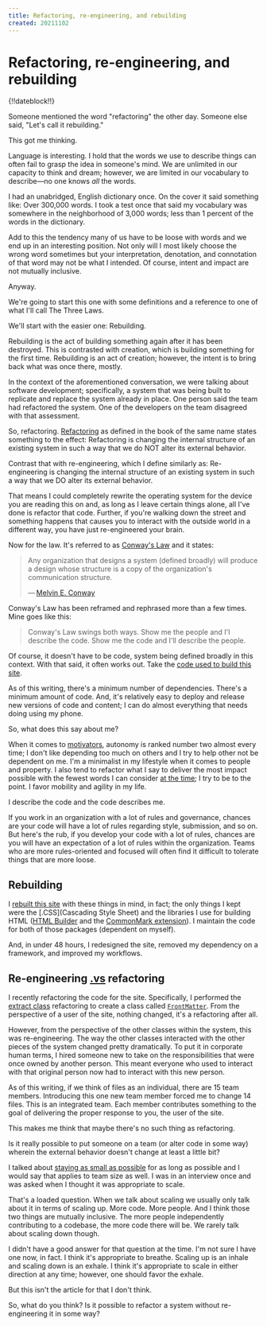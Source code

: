 ```yaml
---
title: Refactoring, re-engineering, and rebuilding
created: 20211102
---
```


# Refactoring, re-engineering, and rebuilding

{!!dateblock!!}

Someone mentioned the word "refactoring" the other day. Someone else said, "Let's call it rebuilding."

This got me thinking.

Language is interesting. I hold that the words we use to describe things can often fail to grasp the idea in someone's mind. We are unlimited in our capacity to think and dream; however, we are limited in our vocabulary to describe—no one knows *all* the words.

I had an unabridged, English dictionary once. On the cover it said something like: Over 300,000 words. I took a test once that said my vocabulary was somewhere in the neighborhood of 3,000 words; less than 1 percent of the words in the dictionary.

Add to this the tendency many of us have to be loose with words and we end up in an interesting position. Not only will I most likely choose the wrong word sometimes but your interpretation, denotation, and connotation of that word may not be what I intended. Of course, intent and impact are not mutually inclusive.

Anyway.

We're going to start this one with some definitions and a reference to one of what I'll call The Three Laws.

We'll start with the easier one: Rebuilding.

Rebuilding is the act of building something again after it has been destroyed. This is contrasted with creation, which is building something for the first time. Rebuilding is an act of creation; however, the intent is to bring back what was once there, mostly.

In the context of the aforementioned conversation, we were talking about software development; specifically, a system that was being built to replicate and replace the system already in place. One person said the team had refactored the system. One of the developers on the team disagreed with that assessment.

So, refactoring. [Refactoring](https://refactoring.com) as defined in the book of the same name states something to the effect: Refactoring is changing the internal structure of an existing system in such a way that we do NOT alter its external behavior.

Contrast that with re-engineering, which I define similarly as: Re-engineering is changing the internal structure of an existing system in such a way that we DO alter its external behavior.

That means I could completely rewrite the operating system for the device you are reading this on and, as long as I leave certain things alone, all I've done is refactor that code. Further, if you're walking down the street and something happens that causes you to interact with the outside world in a different way, you have just re-engineered your brain.

Now for the law. It's referred to as [Conway's Law](https://en.wikipedia.org/wiki/Conway%27s_law) and it states:

> Any organization that designs a system (defined broadly) will produce a design whose structure is a copy of the organization's communication structure.
>
> — [Melvin E. Conway](https://twitter.com/conways_law)

Conway's Law has been reframed and rephrased more than a few times. Mine goes like this:

> Conway's Law swings both ways. Show me the people and I'l describe the code. Show me the code and I'll describe the people.

Of course, it doesn't have to be code, system being defined broadly in this context. With that said, it often works out. Take the [code used to build this site](https://github.com/8fold/site-joshbruce.com).

As of this writing, there's a minimum number of dependencies. There's a minimum amount of code. And, it's relatively easy to deploy and release new versions of code and content; I can do almost everything that needs doing using my phone.

So, what does this say about me?

When it comes to [motivators](/design-your-life/motivators), autonomy is ranked number two almost every time; I don't like depending too much on others and I try to help other not be dependent on me. I'm a minimalist in my lifestyle when it comes to people and property. I also tend to refactor what I say to deliver the most impact possible with the fewest words I can consider [at the time](https://quoteinvestigator.com/2012/04/28/shorter-letter/); I try to be to the point. I favor mobility and agility in my life.

I describe the code and the code describes me.

If you work in an organization with a lot of rules and governance, chances are your code will have a lot of rules regarding style, submission, and so on. But here's the rub, if you develop your code with a lot of rules, chances are you will have an expectation of a lot of rules within the organization. Teams who are more rules-oriented and focused will often find it difficult to tolerate things that are more loose.

## Rebuilding

I [rebuilt this site](https://joshbruce.com/web-development/2021-site-in-depth) with these things in mind, in fact; the only things I kept were the [.CSS](Cascading Style Sheet) and the libraries I use for building HTML ([HTML Builder](https://github.com/8fold/php-html-builder) and the [CommonMark extension](https://github.com/8fold/commonmark-fluent-markdown)). I maintain the code for both of those packages (dependent on myself).

And, in under 48 hours, I redesigned the site, removed my dependency on a framework, and improved my workflows.

## Re-engineering [.vs](versus) refactoring

I recently refactoring the code for the site. Specifically, I performed the [extract class](https://refactoring.com/catalog/extractClass.html) refactoring to create a class called [`FrontMatter`](https://github.com/8fold/site-joshbruce.com/pull/19). From the perspective of a user of the site, nothing changed, it's a refactoring after all.

However, from the perspective of the other classes within the system, this was re-engineering. The way the other classes interacted with the other pieces of the system changed pretty dramatically. To put it in corporate human terms, I hired someone new to take on the responsibilities that were once owned by another person. This meant everyone who used to interact with that original person now had to interact with this new person.

As of this writing, if we think of files as an individual, there are 15 team members. Introducing this one new team member forced me to change 14 files. This is an integrated team. Each member contributes something to the goal of delivering the proper response to you, the user of the site.

This makes me think that maybe there's no such thing as refactoring.

Is it really possible to put someone on a team (or alter code in some way) wherein the external behavior doesn't change at least a little bit?

I talked about [staying as small as possible](/web-development/on-constraints/internet-bandwidth) for as long as possible and I would say that applies to team size as well. I was in an interview once and was asked when I thought it was appropriate to scale.

That's a loaded question. When we talk about scaling we usually only talk about it in terms of scaling up. More code. More people. And I think those two things are mutually inclusive. The more people independently contributing to a codebase, the more code there will be. We rarely talk about scaling down though.

I didn't have a good answer for that question at the time. I'm not sure I have one now, in fact. I think it's appropriate to breathe. Scaling up is an inhale and scaling down is an exhale. I think it's appropriate to scale in either direction at any time; however, one should favor the exhale.

But this isn't the article for that I don't think.

So, what do you think? Is it possible to refactor a system without re-engineering it in some way?
